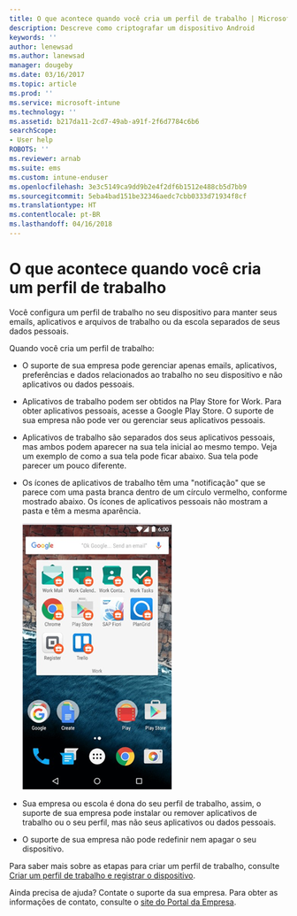 ```yaml
---
title: O que acontece quando você cria um perfil de trabalho | Microsoft Docs
description: Descreve como criptografar um dispositivo Android
keywords: ''
author: lenewsad
ms.author: lanewsad
manager: dougeby
ms.date: 03/16/2017
ms.topic: article
ms.prod: ''
ms.service: microsoft-intune
ms.technology: ''
ms.assetid: b217da11-2cd7-49ab-a91f-2f6d7784c6b6
searchScope:
- User help
ROBOTS: ''
ms.reviewer: arnab
ms.suite: ems
ms.custom: intune-enduser
ms.openlocfilehash: 3e3c5149ca9dd9b2e4f2df6b1512e488cb5d7bb9
ms.sourcegitcommit: 5eba4bad151be32346aedc7cbb0333d71934f8cf
ms.translationtype: HT
ms.contentlocale: pt-BR
ms.lasthandoff: 04/16/2018
---
```

# <a name="what-happens-when-you-create-a-work-profile"></a>O que acontece quando você cria um perfil de trabalho

Você configura um perfil de trabalho no seu dispositivo para manter seus emails, aplicativos e arquivos de trabalho ou da escola separados de seus dados pessoais.

Quando você cria um perfil de trabalho:

- O suporte de sua empresa pode gerenciar apenas emails, aplicativos, preferências e dados relacionados ao trabalho no seu dispositivo e não aplicativos ou dados pessoais.

- Aplicativos de trabalho podem ser obtidos na Play Store for Work. Para obter aplicativos pessoais, acesse a Google Play Store. O suporte de sua empresa não pode ver ou gerenciar seus aplicativos pessoais.

- Aplicativos de trabalho são separados dos seus aplicativos pessoais, mas ambos podem aparecer na sua tela inicial ao mesmo tempo. Veja um exemplo de como a sua tela pode ficar abaixo. Sua tela pode parecer um pouco diferente.

- Os ícones de aplicativos de trabalho têm uma "notificação" que se parece com uma pasta branca dentro de um círculo vermelho, conforme mostrado abaixo. Os ícones de aplicativos pessoais não mostram a pasta e têm a mesma aparência.

    ![Play Store for Work do Android](./media/afw-google-play-store-for-work.png)

- Sua empresa ou escola é dona do seu perfil de trabalho, assim, o suporte de sua empresa pode instalar ou remover aplicativos de trabalho ou o seu perfil, mas não seus aplicativos ou dados pessoais.
- O suporte de sua empresa não pode redefinir nem apagar o seu dispositivo.

Para saber mais sobre as etapas para criar um perfil de trabalho, consulte [Criar um perfil de trabalho e registrar o dispositivo](create-a-work-profile-and-enroll-your-device-in-intune-android.md).

Ainda precisa de ajuda? Contate o suporte da sua empresa. Para obter as informações de contato, consulte o [site do Portal da Empresa](https://portal.manage.microsoft.com#HelpDeskDialog).
